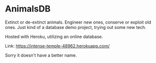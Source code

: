 # AnimalsDB
Extinct or de-extinct animals. Engineer new ones, conserve or exploit old ones.  Just kind of a database demo project, trying out some new tech.

Hosted with Heroku, utilizing an online database.

Link: https://intense-temple-48962.herokuapp.com/

Sorry it doesn't have a better name.
